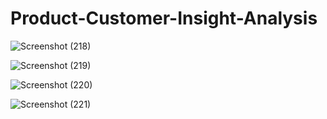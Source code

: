# Product-Customer-Insight-Analysis

![Screenshot (218)](https://github.com/rounakgarg68/Product-Customer-Insight-Analysis/assets/87636522/3fcc532c-e604-4a3c-aff7-bc1debbb2cac)

![Screenshot (219)](https://github.com/rounakgarg68/Product-Customer-Insight-Analysis/assets/87636522/03a7adea-225c-4d4d-bdcd-0cbd9796c5c9)

![Screenshot (220)](https://github.com/rounakgarg68/Product-Customer-Insight-Analysis/assets/87636522/33c7f497-5378-48dc-9cd1-7f1ee42a0c85)

![Screenshot (221)](https://github.com/rounakgarg68/Product-Customer-Insight-Analysis/assets/87636522/213ad0dd-9010-48c0-93c2-8ed3dd1f5250)
